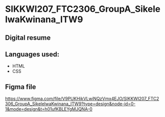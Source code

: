 # SIKKWI207_FTC2306_GroupA_SikelelwaKwinana_ITW9

## Digital resume
## Languages used:
-  HTML
-  CSS

## Figma file

https://www.figma.com/file/V9PUKHikVLwiNQzVmx4EJO/SIKKWI207_FTC2306_GroupA_SikelelwaKwinana_ITW9?type=design&node-id=0-1&mode=design&t=h01ufKBLEYgMJQNA-0

